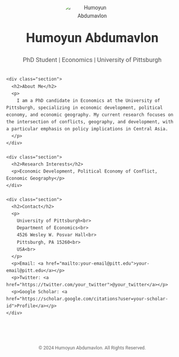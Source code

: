 <!DOCTYPE html>
<html lang="en">
<head>
  <meta charset="UTF-8">
  <meta name="viewport" content="width=device-width, initial-scale=1.0">
  <title>Humoyun Abdumavlon</title>
  <link href="https://fonts.googleapis.com/css2?family=Roboto:wght@300;400;700&display=swap" rel="stylesheet">
  <style>
    body {
      font-family: 'Roboto', sans-serif;
      margin: 0;
      padding: 0;
      line-height: 1.6;
      color: #333;
    }
    .container {
      max-width: 800px;
      margin: auto;
      padding: 20px;
    }
    header {
      text-align: center;
      margin-bottom: 30px;
    }
    header h1 {
      margin: 0;
      font-size: 2.5em;
    }
    header p {
      font-size: 1.2em;
      color: #555;
    }
    img {
      max-width: 150px;
      border-radius: 50%;
      margin: 20px 0;
    }
    a {
      color: #1a73e8;
      text-decoration: none;
    }
    a:hover {
      text-decoration: underline;
    }
    .section {
      margin-bottom: 30px;
    }
    .section h2 {
      margin-top: 0;
      font-size: 1.8em;
      color: #222;
    }
    footer {
      text-align: center;
      margin-top: 40px;
      font-size: 0.9em;
      color: #666;
    }
  </style>
</head>
<body>
  <div class="container">
    <header>
      <img src="your-photo.jpg" alt="Humoyun Abdumavlon">
      <h1>Humoyun Abdumavlon</h1>
      <p>PhD Student | Economics | University of Pittsburgh</p>
    </header>

    <div class="section">
      <h2>About Me</h2>
      <p>
        I am a PhD candidate in Economics at the University of Pittsburgh, specializing in economic development, political economy, and economic geography. My current research focuses on the intersection of conflicts, geography, and development, with a particular emphasis on policy implications in Central Asia.
      </p>
    </div>

    <div class="section">
      <h2>Research Interests</h2>
      <p>Economic Development, Political Economy of Conflict, Economic Geography</p>
    </div>

    <div class="section">
      <h2>Contact</h2>
      <p>
        University of Pittsburgh<br>
        Department of Economics<br>
        4526 Wesley W. Posvar Hall<br>
        Pittsburgh, PA 15260<br>
        USA<br>
      </p>
      <p>Email: <a href="mailto:your-email@pitt.edu">your-email@pitt.edu</a></p>
      <p>Twitter: <a href="https://twitter.com/your_twitter">@your_twitter</a></p>
      <p>Google Scholar: <a href="https://scholar.google.com/citations?user=your-scholar-id">Profile</a></p>
    </div>
  </div>
  <footer>
    &copy; 2024 Humoyun Abdumavlon. All Rights Reserved.
  </footer>
</body>
</html>
